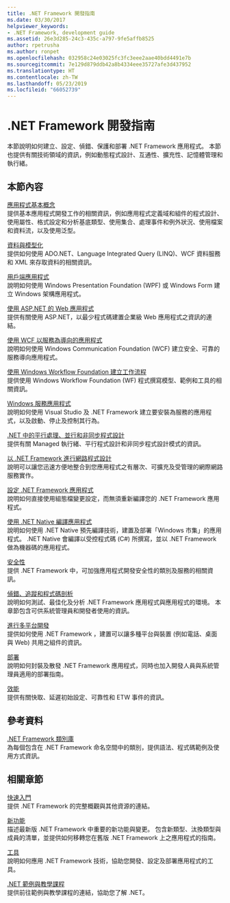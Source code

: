 ```yaml
---
title: .NET Framework 開發指南
ms.date: 03/30/2017
helpviewer_keywords:
- .NET Framework, development guide
ms.assetid: 26e3d285-24c3-435c-a797-9fe5affb8525
author: rpetrusha
ms.author: ronpet
ms.openlocfilehash: 032958c24e03025fc3fc3eee2aae40bdd4491e7b
ms.sourcegitcommit: 7e129d879ddb42a8b4334eee35727afe3d437952
ms.translationtype: HT
ms.contentlocale: zh-TW
ms.lasthandoff: 05/23/2019
ms.locfileid: "66052739"
---
```

# <a name="net-framework-development-guide"></a>.NET Framework 開發指南
本節說明如何建立、設定、偵錯、保護和部署 .NET Framework 應用程式。 本節也提供有關技術領域的資訊，例如動態程式設計、互通性、擴充性、記憶體管理和執行緒。  
  
## <a name="in-this-section"></a>本節內容  
 [應用程式基本概念](../../docs/standard/application-essentials.md)  
 提供基本應用程式開發工作的相關資訊，例如應用程式定義域和組件的程式設計、使用屬性、格式設定和分析基底類型、使用集合、處理事件和例外狀況、使用檔案和資料流，以及使用泛型。  
  
 [資料與模型化](../../docs/framework/data/index.md)  
 提供如何使用 ADO.NET、Language Integrated Query (LINQ)、WCF 資料服務和 XML 來存取資料的相關資訊。  
  
 [用戶端應用程式](../../docs/framework/develop-client-apps.md)  
 說明如何使用 Windows Presentation Foundation (WPF) 或 Windows Form 建立 Windows 架構應用程式。  
  
 [使用 ASP.NET 的 Web 應用程式](../../docs/framework/develop-web-apps-with-aspnet.md)  
 提供有關使用 ASP.NET，以最少程式碼建置企業級 Web 應用程式之資訊的連結。  
  
 [使用 WCF 以服務為導向的應用程式](../../docs/framework/wcf/index.md)  
 說明如何使用 Windows Communication Foundation (WCF) 建立安全、可靠的服務導向應用程式。  
  
 [使用 Windows Workflow Foundation 建立工作流程](windows-workflow-foundation/index.md)     
 提供使用 Windows Workflow Foundation (WF) 程式撰寫模型、範例和工具的相關資訊。  

 [Windows 服務應用程式](../../docs/framework/windows-services/index.md)  
 說明如何使用 Visual Studio 及 .NET Framework 建立要安裝為服務的應用程式，以及啟動、停止及控制其行為。  
  
 [.NET 中的平行處理、並行和非同步程式設計](../../docs/standard/parallel-processing-and-concurrency.md)  
 提供有關 Managed 執行緒、平行程式設計和非同步程式設計模式的資訊。  
  
 [以 .NET Framework 進行網路程式設計](../../docs/framework/network-programming/index.md)  
 說明可以讓您迅速方便地整合到您應用程式之有層次、可擴充及受管理的網際網路服務實作。  
  
 [設定 .NET Framework 應用程式](configure-apps/index.md)    
 說明如何直接使用組態檔變更設定，而無須重新編譯您的 .NET Framework 應用程式。  
  
 [使用 .NET Native 編譯應用程式](../../docs/framework/net-native/index.md)  
 說明如何使用 .NET Native 預先編譯技術，建置及部署「Windows 市集」的應用程式。 .NET Native 會編譯以受控程式碼 (C#) 所撰寫，並以 .NET Framework 做為機器碼的應用程式。  
  
 [安全性](../../docs/standard/security/index.md)  
 提供 .NET Framework 中，可加強應用程式開發安全性的類別及服務的相關資訊。  
  
 [偵錯、追蹤和程式碼剖析](../../docs/framework/debug-trace-profile/index.md)  
 說明如何測試、最佳化及分析 .NET Framework 應用程式與應用程式的環境。 本章節包含可供系統管理員和開發者使用的資訊。  
  
 [進行多平台開發](../../docs/standard/cross-platform/index.md)  
 提供如何使用 .NET Framework ，建置可以讓多種平台與裝置 (例如電話、桌面與 Web) 共用之組件的資訊。  
  
 [部署](../../docs/framework/deployment/index.md)  
 說明如何封裝及散發 .NET Framework 應用程式，同時也加入開發人員與系統管理員適用的部署指南。  
  
 [效能](../../docs/framework/performance/index.md)  
 提供有關快取、延遲初始設定、可靠性和 ETW 事件的資訊。  
 
## <a name="reference"></a>參考資料  
 [.NET Framework 類別庫](/dotnet/api/?view=netframework-4.7)  
 為每個包含在 .NET Framework 命名空間中的類別，提供語法、程式碼範例及使用方式資訊。  
  
## <a name="related-sections"></a>相關章節  
 [快速入門](../../docs/framework/get-started/index.md)  
 提供 .NET Framework 的完整概觀與其他資源的連結。  
  
 [新功能](../../docs/framework/whats-new/index.md)  
 描述最新版 .NET Framework 中重要的新功能與變更。 包含新類型、汰換類型與成員的清單，並提供如何移轉您在舊版 .NET Framework 上之應用程式的指南。  
  
 [工具](../../docs/framework/tools/index.md)  
 說明如何應用 .NET Framework 技術，協助您開發、設定及部署應用程式的工具。  
  
 [.NET 範例與教學課程](../samples-and-tutorials/index.md)  
 提供前往範例與教學課程的連結，協助您了解 .NET。
